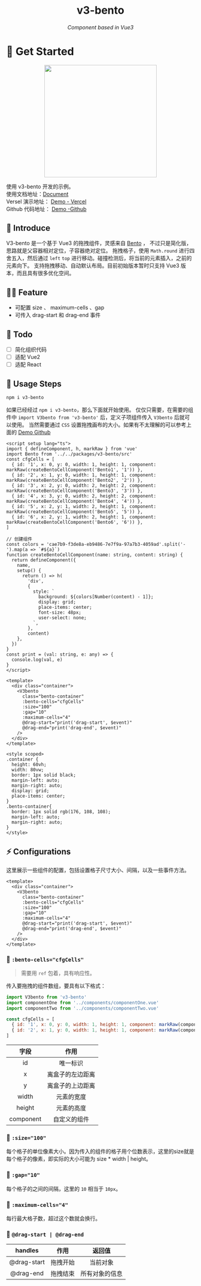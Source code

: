 

<div align="center">
	<h1 style="margin:10px">v3-bento</h1>
	<h6 align="center">Component based in Vue3</h6>
</div>


# 🌸 Get Started

<p align="center">
<img src="https://cdn.jsdelivr.net/gh/pinky-pig/pic-bed/imagesbento.gif"  height="300">
</p>

使用 v3-bento 开发的示例。   
使用文档地址：[Document](https://what-is-v3-bento.vercel.app/)  
Versel 演示地址： [Demo - Vercel](https://v3-bento-demo.vercel.app/)  
Github 代码地址： [Demo -Github](https://github.com/pinky-pig/what-is-drag-resize-attached-card)

## 🎉 Introduce

V3-bento 是一个基于 Vue3 的拖拽组件，灵感来自 [Bento](https://bento.me/pinky-pig) ， 不过只是简化版，思路就是父容器相对定位，子容器绝对定位。
拖拽格子，使用 `Math.round` 进行四舍五入，然后通过 `left` `top` 进行移动。碰撞检测后，将当前的元素插入，之前的元素向下。
支持拖拽移动、自动默认布局。目前初始版本暂时只支持 Vue3 版本，而且具有很多优化空间。

## 🏄‍♂️ Feature

- 可配置 size 、 maximum-cells 、gap
- 可传入 drag-start 和 drag-end 事件


## 👊 Todo

- [ ] 简化组织代码
- [ ] 适配 Vue2 
- [ ] 适配 React 

## 🍄 Usage Steps

```bash
npm i v3-bento
```

如果已经经过 `npm i v3-bento`，那么下面就开始使用。
仅仅只需要，在需要的组件中 `import V3bento from 'v3-bento'` 后，定义子项组件传入 `V3bento` 后就可以使用。
当然需要通过 `CSS` 设置拖拽画布的大小。如果有不太理解的可以参考上面的 [Demo Github](https://github.com/pinky-pig/what-is-drag-resize-attached-card)


```vue
<script setup lang="ts">
import { defineComponent, h, markRaw } from 'vue'
import Bento from '../../packages/v3-bento/src'
const cfgCells = [
  { id: '1', x: 0, y: 0, width: 1, height: 1, component: markRaw(createBentoCellComponent('Bento1', '1')) },
  { id: '2', x: 1, y: 0, width: 1, height: 1, component: markRaw(createBentoCellComponent('Bento2', '2')) },
  { id: '3', x: 2, y: 0, width: 2, height: 2, component: markRaw(createBentoCellComponent('Bento3', '3')) },
  { id: '4', x: 3, y: 0, width: 2, height: 2, component: markRaw(createBentoCellComponent('Bento4', '4')) },
  { id: '5', x: 2, y: 1, width: 2, height: 1, component: markRaw(createBentoCellComponent('Bento5', '5')) },
  { id: '6', x: 2, y: 1, width: 2, height: 1, component: markRaw(createBentoCellComponent('Bento6', '6')) },
]

// 创建组件
const colors = 'cae7b9-f3de8a-eb9486-7e7f9a-97a7b3-4059ad'.split('-').map(a => `#${a}`)
function createBentoCellComponent(name: string, content: string) {
  return defineComponent({
    name,
    setup() {
      return () => h(
        'div',
        {
          style: `
            background: ${colors[Number(content) - 1]};
            display: grid;
            place-items: center;
            font-size: 48px;
            user-select: none;
          `,
        },
        content)
    },
  })
}
const print = (val: string, e: any) => {
  console.log(val, e)
}
</script>

<template>
  <div class="container">
    <V3bento
      class="bento-container"
      :bento-cells="cfgCells"
      :size="100"
      :gap="10"
      :maximum-cells="4"
      @drag-start="print('drag-start', $event)"
      @drag-end="print('drag-end', $event)"
    />
  </div>
</template>

<style scoped>
.container {
  height: 60vh;
  width: 80vw;
  border: 1px solid black;
  margin-left: auto;
  margin-right: auto;
  display: grid;
  place-items: center;
}
.bento-container{
  border: 1px solid rgb(176, 108, 108);
  margin-left: auto;
  margin-right: auto;
}
</style>
```

## ⚡ Configurations

这里展示一些组件的配置，包括设置格子尺寸大小、间隔，以及一些事件方法。

```vue
<template>
  <div class="container">
    <V3bento
      class="bento-container"
      :bento-cells="cfgCells"
      :size="100"
      :gap="10"
      :maximum-cells="4"
      @drag-start="print('drag-start', $event)"
      @drag-end="print('drag-end', $event)"
    />
  </div>
</template>
```
### 🍕 `:bento-cells="cfgCells"`

> 需要用 `ref` 包着，具有响应性。

传入要拖拽的组件数组，要具有以下格式：

```js
import V3bento from 'v3-bento'
import componentOne from '../components/componentOne.vue'
import componentTwo from '../components/componentTwo.vue'

const cfgCells = [
  { id: '1', x: 0, y: 0, width: 1, height: 1, component: markRaw(componentOne) },
  { id: '2', x: 1, y: 0, width: 1, height: 1, component: markRaw(componentTwo) },
]
```

| 字段 | 作用 |
| :---: | :--: |
|  id  |   唯一标识  |
|  x |   离盒子的左边距离  |
|  y |    离盒子的上边距离  |
|  width |   元素的宽度  |
|  height |  元素的高度  |
|  component |  自定义的组件  |

### 🍔 `:size="100"`

每个格子的单位像素大小。因为传入的组件的格子用个位数表示，这里的size就是每个格子的像素，即实际的大小可能为 size * width | height。

### 🍟 `:gap="10"`

每个格子的之间的间隔，这里的 `10` 相当于 `10px`。

### 🍿 `:maximum-cells="4"`

每行最大格子数，超过这个数就会换行。


### 🍳 `@drag-start | @drag-end`

| handles | 作用 | 返回值|
| :---: | :--: |:--: |
|  @drag-start |   拖拽开始  | 当前对象 |
|  @drag-end   |   拖拽结束  | 所有对象的信息 |
 

